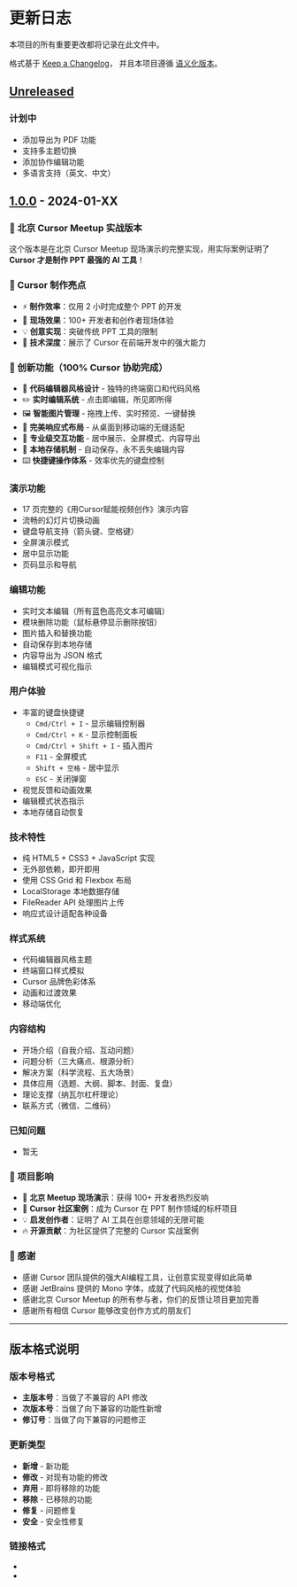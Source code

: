 # 更新日志

本项目的所有重要更改都将记录在此文件中。

格式基于 [Keep a Changelog](https://keepachangelog.com/zh-CN/1.0.0/)，
并且本项目遵循 [语义化版本](https://semver.org/lang/zh-CN/)。

## [Unreleased]

### 计划中
- 添加导出为 PDF 功能
- 支持多主题切换
- 添加协作编辑功能
- 多语言支持（英文、中文）

## [1.0.0] - 2024-01-XX

### 🎉 北京 Cursor Meetup 实战版本

这个版本是在北京 Cursor Meetup 现场演示的完整实现，用实际案例证明了 **Cursor 才是制作 PPT 最强的 AI 工具**！

### 🚀 Cursor 制作亮点
- ⚡ **制作效率**：仅用 2 小时完成整个 PPT 的开发
- 🎯 **现场效果**：100+ 开发者和创作者现场体验
- 💡 **创意实现**：突破传统 PPT 工具的限制
- 🔧 **技术深度**：展示了 Cursor 在前端开发中的强大能力

### 🎨 创新功能（100% Cursor 协助完成）
- 🎨 **代码编辑器风格设计** - 独特的终端窗口和代码风格
- ✏️ **实时编辑系统** - 点击即编辑，所见即所得
- 🖼️ **智能图片管理** - 拖拽上传、实时预览、一键替换
- 📱 **完美响应式布局** - 从桌面到移动端的无缝适配
- 🔧 **专业级交互功能** - 居中展示、全屏模式、内容导出
- 💾 **本地存储机制** - 自动保存，永不丢失编辑内容
- ⌨️ **快捷键操作体系** - 效率优先的键盘控制

### 演示功能
- 17 页完整的《用Cursor赋能视频创作》演示内容
- 流畅的幻灯片切换动画
- 键盘导航支持（箭头键、空格键）
- 全屏演示模式
- 居中显示功能
- 页码显示和导航

### 编辑功能
- 实时文本编辑（所有蓝色高亮文本可编辑）
- 模块删除功能（鼠标悬停显示删除按钮）
- 图片插入和替换功能
- 自动保存到本地存储
- 内容导出为 JSON 格式
- 编辑模式可视化指示

### 用户体验
- 丰富的键盘快捷键
  - `Cmd/Ctrl + I` - 显示编辑控制器
  - `Cmd/Ctrl + K` - 显示控制面板
  - `Cmd/Ctrl + Shift + I` - 插入图片
  - `F11` - 全屏模式
  - `Shift + 空格` - 居中显示
  - `ESC` - 关闭弹窗
- 视觉反馈和动画效果
- 编辑模式状态指示
- 本地存储自动恢复

### 技术特性
- 纯 HTML5 + CSS3 + JavaScript 实现
- 无外部依赖，即开即用
- 使用 CSS Grid 和 Flexbox 布局
- LocalStorage 本地数据存储
- FileReader API 处理图片上传
- 响应式设计适配各种设备

### 样式系统
- 代码编辑器风格主题
- 终端窗口样式模拟
- Cursor 品牌色彩体系
- 动画和过渡效果
- 移动端优化

### 内容结构
- 开场介绍（自我介绍、互动问题）
- 问题分析（三大痛点、根源分析）
- 解决方案（科学流程、五大场景）
- 具体应用（选题、大纲、脚本、封面、复盘）
- 理论支撑（纳瓦尔杠杆理论）
- 联系方式（微信、二维码）

### 已知问题
- 暂无

### 🎯 项目影响
- 🎤 **北京 Meetup 现场演示**：获得 100+ 开发者热烈反响
- 🌟 **Cursor 社区案例**：成为 Cursor 在 PPT 制作领域的标杆项目
- 💡 **启发创作者**：证明了 AI 工具在创意领域的无限可能
- 🔥 **开源贡献**：为社区提供了完整的 Cursor 实战案例

### 🙏 感谢
- 感谢 Cursor 团队提供的强大AI编程工具，让创意实现变得如此简单
- 感谢 JetBrains 提供的 Mono 字体，成就了代码风格的视觉体验
- 感谢北京 Cursor Meetup 的所有参与者，你们的反馈让项目更加完善
- 感谢所有相信 Cursor 能够改变创作方式的朋友们

---

## 版本格式说明

### 版本号格式
- **主版本号**：当做了不兼容的 API 修改
- **次版本号**：当做了向下兼容的功能性新增
- **修订号**：当做了向下兼容的问题修正

### 更新类型
- **新增** - 新功能
- **修改** - 对现有功能的修改
- **弃用** - 即将移除的功能
- **移除** - 已移除的功能
- **修复** - 问题修复
- **安全** - 安全性修复

### 链接格式
- [Unreleased]: https://github.com/KinGao294/cursor-meetup-ppt-202506/compare/v1.0.0...HEAD
- [1.0.0]: https://github.com/KinGao294/cursor-meetup-ppt-202506/releases/tag/v1.0.0 